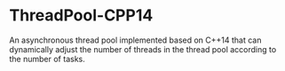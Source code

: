 # ThreadPool-CPP14
An asynchronous thread pool implemented based on C++14 that can dynamically adjust the number of threads in the thread pool according to the number of tasks.

